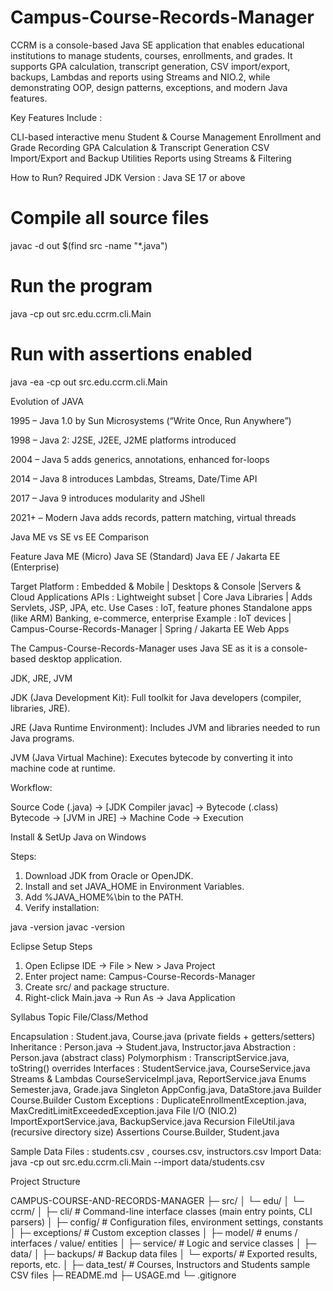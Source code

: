 # Campus-Course-Records-Manager
CCRM is a console-based Java SE application that enables educational institutions to manage students, courses, enrollments, and grades. It supports GPA calculation, transcript generation, CSV import/export, backups, Lambdas and reports using Streams and NIO.2, while demonstrating OOP, design patterns, exceptions, and modern Java features.


Key Features Include :

CLI-based interactive menu
Student & Course Management
Enrollment and Grade Recording
GPA Calculation & Transcript Generation
CSV Import/Export and Backup Utilities
Reports using Streams & Filtering

How to Run?
Required JDK Version : Java SE 17 or above

# Compile all source files
javac -d out $(find src -name "*.java")
# Run the program
java -cp out src.edu.ccrm.cli.Main
# Run with assertions enabled
java -ea -cp out src.edu.ccrm.cli.Main


Evolution of JAVA

1995 – Java 1.0 by Sun Microsystems (“Write Once, Run Anywhere”)

1998 – Java 2: J2SE, J2EE, J2ME platforms introduced

2004 – Java 5 adds generics, annotations, enhanced for-loops

2014 – Java 8 introduces Lambdas, Streams, Date/Time API

2017 – Java 9 introduces modularity and JShell

2021+ – Modern Java adds records, pattern matching, virtual threads


Java ME vs SE vs EE Comparison

Feature	Java ME (Micro)	Java SE (Standard)	Java EE / Jakarta EE (Enterprise)

Target Platform :	Embedded & Mobile |	Desktops & Console |Servers & Cloud Applications
APIs : Lightweight subset	| Core Java Libraries | Adds Servlets, JSP, JPA, etc.
Use Cases : IoT, feature phones	Standalone apps (like ARM)	Banking, e-commerce, enterprise
Example :	IoT devices |	Campus-Course-Records-Manager |	Spring / Jakarta EE Web Apps

The Campus-Course-Records-Manager uses Java SE as it is a console-based desktop application.


JDK, JRE, JVM 

JDK (Java Development Kit): Full toolkit for Java developers (compiler, libraries, JRE).

JRE (Java Runtime Environment): Includes JVM and libraries needed to run Java programs.

JVM (Java Virtual Machine): Executes bytecode by converting it into machine code at runtime.


Workflow:

Source Code (.java) → [JDK Compiler javac] → Bytecode (.class)  
Bytecode → [JVM in JRE] → Machine Code → Execution


Install & SetUp Java on Windows

Steps:
1. Download JDK from Oracle or OpenJDK.
2. Install and set JAVA_HOME in Environment Variables.
3. Add %JAVA_HOME%\bin to the PATH.
4. Verify installation:

java -version
javac -version



Eclipse Setup Steps

1. Open Eclipse IDE → File > New > Java Project
2. Enter project name: Campus-Course-Records-Manager
3. Create src/ and package structure.
4. Right-click Main.java → Run As → Java Application

Syllabus Topic	File/Class/Method

Encapsulation : Student.java, Course.java (private fields + getters/setters)
Inheritance	: Person.java → Student.java, Instructor.java
Abstraction	: Person.java (abstract class)
Polymorphism :	TranscriptService.java, toString() overrides
Interfaces : StudentService.java, CourseService.java
Streams & Lambdas	CourseServiceImpl.java, ReportService.java
Enums	Semester.java, Grade.java
Singleton	AppConfig.java, DataStore.java
Builder	Course.Builder
Custom Exceptions : DuplicateEnrollmentException.java, MaxCreditLimitExceededException.java
File I/O (NIO.2)	ImportExportService.java, BackupService.java
Recursion	FileUtil.java (recursive directory size)
Assertions	Course.Builder, Student.java



Sample Data Files : students.csv , courses.csv, instructors.csv
Import Data:
java -cp out src.edu.ccrm.cli.Main --import data/students.csv


Project Structure

CAMPUS-COURSE-AND-RECORDS-MANAGER
├─ src/
│  └─ edu/
│     └─ ccrm/
│        ├─ cli/              # Command-line interface classes (main entry points, CLI parsers)
│        ├─ config/           # Configuration files, environment settings, constants
│        ├─ exceptions/       # Custom exception classes
│        ├─ model/            # enums / interfaces / value/ entities
│        ├─ service/          # Logic and service classes
│
├─ data/
│  ├─ backups/                # Backup data files
│  └─ exports/                # Exported results, reports, etc.
│
├─ data_test/                 # Courses, Instructors and Students sample CSV files
├─ README.md
├─ USAGE.md
└─ .gitignore
